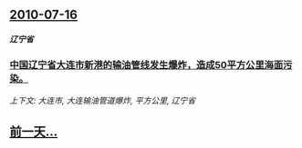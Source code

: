 ## [2010-07-16](/news/2010/07/16/index.md)

##### 辽宁省
### [ 中国辽宁省大连市新港的输油管线发生爆炸，造成50平方公里海面污染。](/news/2010/07/16/中国辽宁省大连市新港的输油管线发生爆炸-造成50平方公里海面污染.md)
_上下文: 大连市, 大连输油管道爆炸, 平方公里, 辽宁省_

## [前一天...](/news/2010/07/15/index.md)

